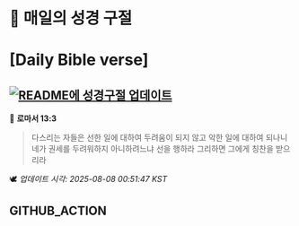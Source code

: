 # 🙏 매일의 성경 구절
# [Daily Bible verse]
## [![README에 성경구절 업데이트](https://github.com/DONGSUKA/first_test/actions/workflows/update-readme-bible.yml/badge.svg)](https://github.com/DONGSUKA/first_test/actions/workflows/update-readme-bible.yml)
<!-- START_BIBLE_VERSE -->
📖 **로마서 13:3**
> 다스리는 자들은 선한 일에 대하여 두려움이 되지 않고 악한 일에 대하여 되나니 네가 권세를 두려워하지 아니하려느냐 선을 행하라 그리하면 그에게 칭찬을 받으리라

🕊️ _업데이트 시각: 2025-08-08 00:51:47 KST_
  <!-- END_BIBLE_VERSE -->
## GITHUB_ACTION
